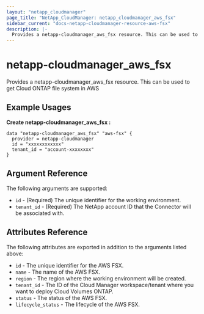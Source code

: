 ```yaml
---
layout: "netapp_cloudmanager"
page_title: "NetApp_CloudManager: netapp_cloudmanager_aws_fsx"
sidebar_current: "docs-netapp-cloudmanager-resource-aws-fsx"
description: |-
  Provides a netapp-cloudmanager_aws_fsx resource. This can be used to get Cloud ONTAP file system in AWS.
---
```


# netapp-cloudmanager_aws_fsx

Provides a netapp-cloudmanager_aws_fsx resource. This can be used to get Cloud ONTAP file system in AWS

## Example Usages

**Create netapp-cloudmanager_aws_fsx :**

```
data "netapp-cloudmanager_aws_fsx" "aws-fsx" {
  provider = netapp-cloudmanager
  id = "xxxxxxxxxxxx"
  tenant_id = "account-xxxxxxxx"
}
```


## Argument Reference

The following arguments are supported:

* `id` - (Required) The unique identifier for the working environment.
* `tenant_id` - (Required) The NetApp account ID that the Connector will be associated with.

## Attributes Reference

The following attributes are exported in addition to the arguments listed above:

* `id` - The unique identifier for the AWS FSX.
* `name` - The name of the AWS FSX.
* `region` - The region where the working environment will be created.
* `tenant_id` - The ID of the Cloud Manager workspace/tenant where you want to deploy Cloud Volumes ONTAP.
* `status` - The status of the AWS FSX.
* `lifecycle_status` - The lifecycle of the AWS FSX.

